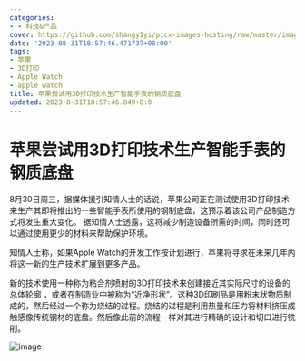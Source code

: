 ```yaml
---
categories:
- - 科技&产品
cover: https://github.com/shangy1yi/picx-images-hosting/raw/master/image.4oozbgf0hxm0.webp
date: '2023-08-31T18:57:46.471737+08:00'
tags:
- 苹果
- 3D打印
- Apple Watch
- apple watch
title: 苹果尝试用3D打印技术生产智能手表的钢质底盘
updated: 2023-8-31T18:57:46.849+8:0
---
```

# 苹果尝试用3D打印技术生产智能手表的钢质底盘

8月30日周三，据媒体援引知情人士的话说，苹果公司正在测试使用3D打印技术来生产其即将推出的一些智能手表所使用的钢制底盘，这预示着该公司产品制造方式将发生重大变化。 据知情人士透露，这将减少制造设备所需的时间，同时还可以通过使用更少的材料来帮助保护环境。

知情人士称，如果Apple Watch的开发工作按计划进行，苹果将寻求在未来几年内将这一新的生产技术扩展到更多产品。

新的技术使用一种称为粘合剂喷射的3D打印技术来创建接近其实际尺寸的设备的总体轮廓 ，或者在制造业中被称为“近净形状”。这种3D印刷品是用粉末状物质制成的，然后经过一个称为烧结的过程。烧结的过程是利用热量和压力将材料挤压成触感像传统钢材的底盘。然后像此前的流程一样对其进行精确的设计和切口进行铣削。

<img src="https://github.com/shangy1yi/picx-images-hosting/raw/master/image.4oozbgf0hxm0.webp" alt="image" />
